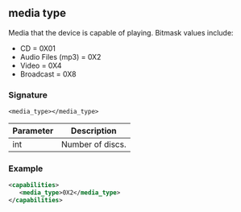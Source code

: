 ## media type

Media that the device is capable of playing. Bitmask values include:

- CD = 0X01
- Audio Files (mp3) = 0X2
- Video = 0X4
- Broadcast = 0X8


### Signature

`<media_type></media_type>`


| Parameter | Description |
| --- | --- |
| int | Number of discs. |


### Example

```xml
<capabilities>
   <media_type>0X2</media_type>
</capabilities>
```



